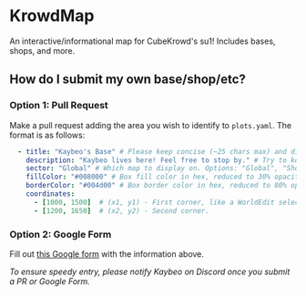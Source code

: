 # KrowdMap

An interactive/informational map for CubeKrowd's su1! Includes bases, shops, and more.

## How do I submit my own base/shop/etc?

### Option 1: Pull Request

Make a pull request adding the area you wish to identify to `plots.yaml`. The format is as follows:

```yaml
  - title: "Kaybeo's Base" # Please keep concise (~25 chars max) and distinct.
    description: "Kaybeo lives here! Feel free to stop by." # Try to keep on the shorter side (~300 chars max).
    sector: "Global" # Which map to display on. Options: "Global", "Shopping District", and "Spawn".
    fillColor: "#008000" # Box fill color in hex, reduced to 30% opacity on the actual map.
    borderColor: "#004d00" # Box border color in hex, reduced to 80% opacity on the actual map.
    coordinates:
      - [1000, 1500]  # (x1, y1) - First corner, like a WorldEdit selection.
      - [1200, 1650]  # (x2, y2) - Second corner.
```

### Option 2: Google Form

Fill out [this Google form](https://www.example.com) with the information above.

*To ensure speedy entry, please notify Kaybeo on Discord once you submit a PR or Google Form.*
